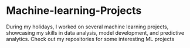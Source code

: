 # Machine-learning-Projects
During my holidays, I worked on several machine learning projects, showcasing my skills in data analysis, model development, and predictive analytics. Check out my repositories for some interesting ML projects

